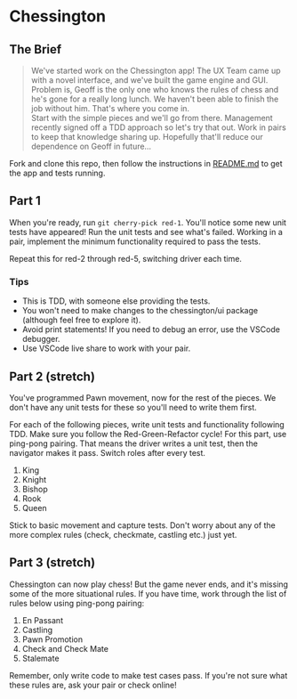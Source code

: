 # Chessington

## The Brief

> We've started work on the Chessington app! The UX Team came up with a novel interface, and we've built the game engine and GUI. Problem is, Geoff is the only one who knows the rules of chess and he's gone for a really long lunch. We haven't been able to finish the job without him. That's where you come in.  
> Start with the simple pieces and we'll go from there. Management recently signed off a TDD approach so let's try that out. Work in pairs to keep that knowledge sharing up. Hopefully that'll reduce our dependence on Geoff in future…

Fork and clone this repo, then follow the instructions in [README.md](./README.md) to get the app and tests running.

## Part 1

When you're ready, run `git cherry-pick red-1`. You'll notice some new unit tests have appeared! Run the unit tests and see what's failed. Working in a pair, implement the minimum functionality required to pass the tests.

Repeat this for red-2 through red-5, switching driver each time.

### Tips

* This is TDD, with someone else providing the tests.
* You won't need to make changes to the chessington/ui package (although feel free to explore it).
* Avoid print statements! If you need to debug an error, use the VSCode debugger.
* Use VSCode live share to work with your pair.

## Part 2 (stretch)

You've programmed Pawn movement, now for the rest of the pieces. We don't have any unit tests for these so you'll need to write them first.

For each of the following pieces, write unit tests and functionality following TDD. Make sure you follow the Red-Green-Refactor cycle! For this part, use ping-pong pairing. That means the driver writes a unit test, then the navigator makes it pass. Switch roles after every test.

1. King
2. Knight
3. Bishop
4. Rook
5. Queen

Stick to basic movement and capture tests. Don't worry about any of the more complex rules (check, checkmate, castling etc.) just yet.

## Part 3 (stretch)

Chessington can now play chess! But the game never ends, and it's missing some of the more situational rules. If you have time, work through the list of rules below using ping-pong pairing:

1. En Passant
2. Castling
3. Pawn Promotion
4. Check and Check Mate
5. Stalemate

Remember, only write code to make test cases pass. If you're not sure what these rules are, ask your pair or check online!
